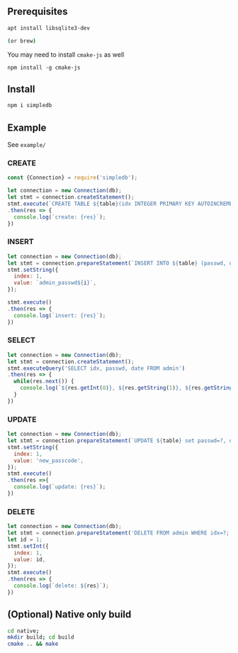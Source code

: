 ## Prerequisites
```bash
apt install libsqlite3-dev

(or brew)
```

You may need to install `cmake-js` as well
```
npm install -g cmake-js
```


## Install
```bash
npm i simpledb
```

## Example
See `example/`

### CREATE
```js
const {Connection} = require('simpledb');

let connection = new Connection(db);
let stmt = connection.createStatement();
stmt.execute(`CREATE TABLE ${table}(idx INTEGER PRIMARY KEY AUTOINCREMENT, passwd TEXT, date DATETIME);`)
.then(res => {
  console.log(`create: {res}`);
})
```

### INSERT
```js
let connection = new Connection(db);
let stmt = connection.prepareStatement(`INSERT INTO ${table} (passwd, date) VALUES(?,datetime(\'now\',\'localtime\'));`);
stmt.setString({
  index: 1,
  value: `admin_passwd${i}`,
});

stmt.execute()
.then(res => {
  console.log(`insert: {res}`);
})
```

### SELECT
```js
let connection = new Connection(db);
let stmt = connection.createStatement();
stmt.executeQuery('SELECT idx, passwd, date FROM admin')
.then(res => {
  while(res.next()) {
    console.log(`${res.getInt(0)}, ${res.getString(1)}, ${res.getString(2)}`);
  }
})
```

### UPDATE
```js
let connection = new Connection(db);
let stmt = connection.prepareStatement(`UPDATE ${table} set passwd=?, date=datetime(\'now\',\'localtime\') WHERE idx=1;`);
stmt.setString({
  index: 1,
  value: 'new_passcode',
});
stmt.execute()
.then(res =>{
  console.log(`update: {res}`);
})
```

### DELETE
```js
let connection = new Connection(db);
let stmt = connection.prepareStatement('DELETE FROM admin WHERE idx=?;');
let id = 1;
stmt.setInt({
  index: 1,
  value: id,
});
stmt.execute()
.then(res => {
  console.log(`delete: ${res}`);
})
```


## (Optional) Native only build
```bash
cd native;
mkdir build; cd build
cmake .. && make
```
